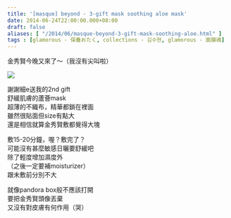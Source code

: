 ```yaml
---
title: '[masque] beyond - 3-gift mask soothing aloe mask'
date: 2014-06-24T22:00:00.000+08:00
draft: false
aliases: [ "/2014/06/masque-beyond-3-gift-mask-soothing-aloe.html" ]
tags : [glamorous - 保養おたく, collections - 김수현, glamorous - 面膜魂]
---
```


金秀賢今晚又來了～（我沒有尖叫啦）  

[![](https://2.bp.blogspot.com/-R8UBj0FPzpA/XEMo4btV7aI/AAAAAAAAFxQ/rtDV0TgwGi0bwE7qRYKXyZFoKYQcrDdiQCLcBGAs/s640/14417431495_69c110646f_z.jpg)](https://2.bp.blogspot.com/-R8UBj0FPzpA/XEMo4btV7aI/AAAAAAAAFxQ/rtDV0TgwGi0bwE7qRYKXyZFoKYQcrDdiQCLcBGAs/s1600/14417431495_69c110646f_z.jpg)

謝謝細e送我的2nd gift  
舒緩肌膚的蘆薈mask  
超薄的不織布，精華都鎖在裡面  
雖然很貼面但size有點大  
還是相信就算金秀賢敷都覺得大塊  
  
敷15-20分鐘，喔？敷完了？  
可能沒有甚麼敏感日曬要舒緩吧  
除了輕度增加濕度外  
（之後一定要補moisturizer）  
跟未敷前分別不大  
  
就像pandora box般不應該打開  
要把金秀賢頭像丟棄  
又沒有對皮膚有何作用（哭）